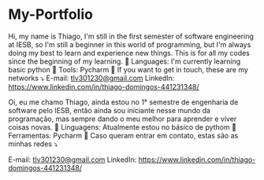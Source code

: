 # My-Portfolio
Hi, my name is Thiago, I'm still in the first semester of software engineering at IESB, so I'm still a beginner in this world of programming, but I'm always doing my best to learn and experience new things. This is for all my codes since the beginning of my learning.
🦄 Languages: I'm currently learning basic python
💼 Tools: Pycharm
💌 If you want to get in touch, these are my networks ⤵️
E-mail: tlv301230@gmail.com
LinkedIn: https://www.linkedin.com/in/thiago-domingos-441231348/


Oi, eu me chamo Thiago, ainda estou no 1° semestre de engenharia de software pelo IESB, então ainda sou iniciante nesse mundo da programação, mas sempre dando o meu melhor para aprender e viver coisas novas.
🦄 Linguagens: Atualmente estou no básico de pythom
💼 Ferramentas: Pycharm
💌 Caso queram entrar em contato, estas são as minhas redes ⤵️

E-mail: tlv301230@gmail.com 
LinkedIn: https://www.linkedin.com/in/thiago-domingos-441231348/








